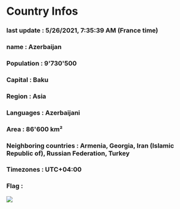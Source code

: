 # Country  Infos
### last update : 5/26/2021, 7:35:39 AM (France time)

### name : Azerbaijan
### Population : 9'730'500
### Capital : Baku
### Region : Asia
### Languages : Azerbaijani
### Area : 86'600 km²
### Neighboring countries : Armenia, Georgia, Iran (Islamic Republic of), Russian Federation, Turkey
### Timezones : UTC+04:00

### Flag :
![](https://restcountries.eu/data/aze.svg)